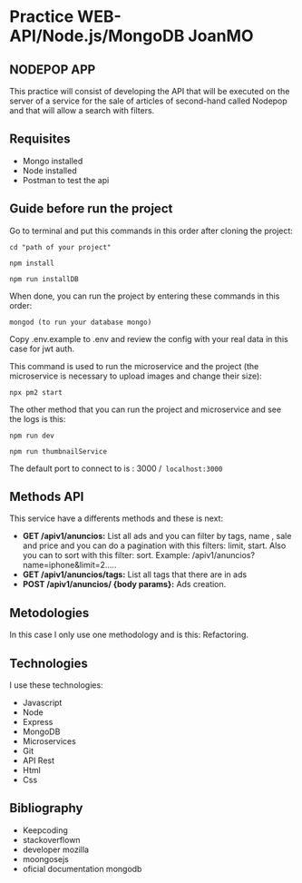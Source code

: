 # Practice WEB-API/Node.js/MongoDB JoanMO

## NODEPOP APP

This practice will consist of developing the API that will be executed on the server of a service for the sale of articles of second-hand called Nodepop and that will allow a search with filters.

## Requisites
- Mongo installed
- Node installed
- Postman to test the api

## Guide before run the project

Go to terminal and put this commands in this order after cloning the project:

```
cd "path of your project"
```

```
npm install
```

```
npm run installDB
```

When done, you can run the project by entering these commands in this order:

```
mongod (to run your database mongo)
```

Copy .env.example to .env and review the config with your real data in this case for jwt auth.


This command is used to run the microservice and the project (the microservice is necessary to upload images and change their size):

```
npx pm2 start
```

The other method that you can run the project and microservice and see the logs is this:
```
npm run dev
```
```
npm run thumbnailService
```

The default port to connect to is : 3000 /` localhost:3000`


## Methods API

This service have a differents methods and these is next:

- **GET /apiv1/anuncios:** List all ads and you can filter by tags, name , sale and price and you can do a pagination with this filters: limit, start. Also you can to sort with this filter: sort. Example: /apiv1/anuncios?name=iphone&limit=2.....
- **GET /apiv1/anuncios/tags:** List all tags that there are in ads
- **POST /apiv1/anuncios/ {body params}:** Ads creation.

## Metodologies
In this case I only use one methodology and is this: Refactoring.

## Technologies
I use these technologies:
- Javascript
- Node
- Express
- MongoDB
- Microservices
- Git
- API Rest
- Html
- Css

## Bibliography
 - Keepcoding
 - stackoverflown
 - developer mozilla
 - moongosejs
 - oficial documentation mongodb